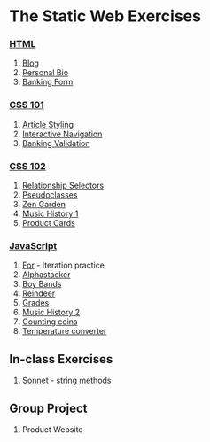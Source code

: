 # The Static Web Exercises

### [HTML](../resources/SW_HTML_101.md)
1. [Blog](SW_HTML_BLOG_01.md)
1. [Personal Bio](SW_HTML_PERSONAL_BIO.md)
1. [Banking Form](SW_HTML_BANKING_FORM.md)


### [CSS 101](../resources/SW_CSS_101.md)
1. [Article Styling](SW_CSS_ARTICLE_STYLES.md)
1. [Interactive Navigation](SW_CSS_INTERACTIVE_NAVIGATION.md)
1. [Banking Validation](SW_CSS_BANKING_VALIDATE.md)


### [CSS 102](../resources/SW_CSS_102.md)
1. [Relationship Selectors](SW_CSS_RELATIONSHIP_SELECTORS.md)
1. [Pseudoclasses](SW_CSS_PSEUDOCLASSES.md)
1. [Zen Garden](SW_CSS_ZEN_GARDEN.md)
1. [Music History 1](SW_CSS_MUSIC_HISTORY_01.md)
1. [Product Cards](SW_CSS_PRODUCT_CARDS.md)


### [JavaScript](../resources/SW_JS_IF_SWITCH_FOR.md)
1. [For](SW_JS_FOR.md) - Iteration practice
1. [Alphastacker](SW_JS_ALPHASTACKER.md)
1. [Boy Bands](SW_JS_BOYBANDS.md)
1. [Reindeer](SW_JS_REINDEER.md)
1. [Grades](SW_JS_GRADES.md)
1. [Music History 2](SW_JS_MUSIC_HISTORY_02.md)
1. [Counting coins](SW_JS_COINS.md)
1. [Temperature converter](SW_JS_CONVERTER.md)


## In-class Exercises
1. [Sonnet](SW_JS_SONNET.md) - string methods


## Group Project
1. Product Website
